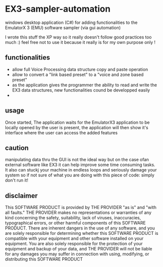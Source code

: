 # EX3-sampler-automation
windows desktop application (C#) for adding functionalities to the EmulatorX 3 (EMU) software sampler (via gui automation)

I wrote this stuff the XP way so it really doesn't follow good practices too much :)
feel free not to use it because it really is for my own purpose only !

## functionalities
- allow full Voice Processing data structure copy and paste operation
- allow to convert a "link based preset" to a "voice and zone based preset"
- as the application gives the programmer the ability to read and write the EX3 data structures, new functionalities cound be developped easily
- 
## usage
Once started, The application waits for the EmulatorX3 application to be locally opened by the user
is present, the application will then show it's interface where the user can access the added features

## caution
manipulating data thru the GUI is not the ideal way but on the case ofan external software like EX3 it can help improve some time consuming tasks. It also can stuckj your machine in endless loops and seriously damage your system so if not sure of what you are doing with this piece of code: simply don't run it!

## disclaimer

This SOFTWARE PRODUCT is provided by THE PROVIDER "as is" and "with all faults." THE PROVIDER makes no representations or warranties of any kind concerning the safety, suitability, lack of viruses, inaccuracies, typographical errors, or other harmful components of this SOFTWARE PRODUCT. There are inherent dangers in the use of any software, and you are solely responsible for determining whether this SOFTWARE PRODUCT is compatible with your equipment and other software installed on your equipment. You are also solely responsible for the protection of your equipment and backup of your data, and THE PROVIDER will not be liable for any damages you may suffer in connection with using, modifying, or distributing this SOFTWARE PRODUCT


